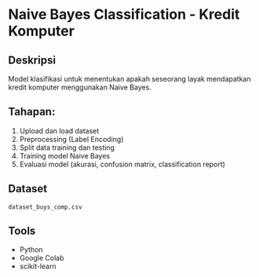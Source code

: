 # Naive Bayes Classification - Kredit Komputer

## Deskripsi
Model klasifikasi untuk menentukan apakah seseorang layak mendapatkan kredit komputer menggunakan Naive Bayes.

## Tahapan:
1. Upload dan load dataset
2. Preprocessing (Label Encoding)
3. Split data training dan testing
4. Training model Naive Bayes
5. Evaluasi model (akurasi, confusion matrix, classification report)

## Dataset
`dataset_buys_comp.csv`

## Tools
- Python
- Google Colab
- scikit-learn
